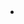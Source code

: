 <li class="item j-candies" data-category="0">
            <a href="/album-quan/all/rank">
              <span style="width:0px;height:0px;display:block;overflow: hidden;">all</span>
              <img src="http://fdfs.xmcdn.com/group3/M0A/4A/90/wKgDslNE456TozjgAAAcSrT-F7I943.png" alt="">
              <i class="shade abs circle"></i>
            </a>
          </li>